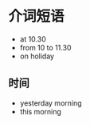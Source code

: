 # 介词短语

-   at 10.30
-   from 10 to 11.30
-   on holiday

## 时间

-   yesterday morning
-   this morning
